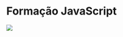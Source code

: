 # Formação JavaScript
<img src="https://cdn.jsdelivr.net/gh/devicons/devicon/icons/javascript/javascript-original.svg" />
